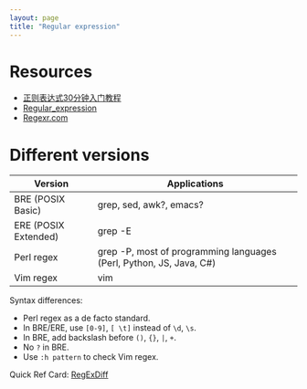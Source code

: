 ```yaml
---
layout: page
title: "Regular expression"
---
```


# Resources

* [正则表达式30分钟入门教程](http://deerchao.net/tutorials/regex/regex.htm)
* [Regular_expression](https://en.wikipedia.org/wiki/Regular_expression)
* [Regexr.com](http://regexr.com/)

# Different versions

| Version | Applications |
| --- | --- |
| BRE (POSIX Basic) | grep, sed, awk?, emacs? |
| ERE (POSIX Extended) | grep -E |
| Perl regex | grep -P, most of programming languages (Perl, Python, JS, Java, C#) |
| Vim regex | vim |

Syntax differences:

* Perl regex as a de facto standard.
* In BRE/ERE, use `[0-9]`, `[ \t]` instead of `\d`, `\s`.
* In BRE, add backslash before `()`, `{}`, `|`, `+`.
* No `?` in BRE.
* Use `:h pattern` to check Vim regex.

Quick Ref Card: [RegExDiff](/doc/RegExDiff.txt)
